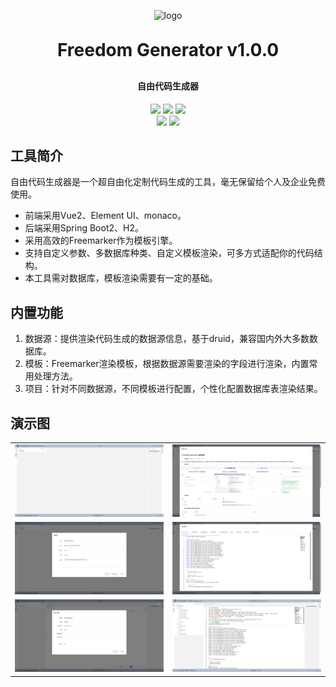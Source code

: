 <p align="center">
	<img alt="logo" src="https://foruda.gitee.com/avatar/1685606382242091856/10212686_nism_1685606382.png!avatar100">
</p>
<h1 align="center" style="margin: 30px 0 30px; font-weight: bold;">Freedom Generator v1.0.0</h1>
<h4 align="center">自由代码生成器</h4>
<p align="center">
	<a href="https://gitee.com/nism/freedom-generator/stargazers"><img src="https://gitee.com/nism/freedom-generator/badge/star.svg?theme=dark"></a>
	<a href="https://gitee.com/nism/freedom-generator"><img src="https://img.shields.io/badge/FG-v1.0.0-%233b5d3f"></a>
	<a href="https://gitee.com/nism/freedom-generator/blob/master/LICENSE"><img src="https://img.shields.io/github/license/mashape/apistatus.svg"></a>
    <br>
    <a href="https://spring.io/"><img src="https://img.shields.io/badge/SpringBoot-2+-%235eb93e"></a>
    <a href="https://v2.cn.vuejs.org/"><img src="https://img.shields.io/badge/Vue-2+-%232eba86"></a>
</p>

## 工具简介

自由代码生成器是一个超自由化定制代码生成的工具，毫无保留给个人及企业免费使用。

* 前端采用Vue2、Element UI、monaco。
* 后端采用Spring Boot2、H2。
* 采用高效的Freemarker作为模板引擎。
* 支持自定义参数、多数据库种类、自定义模板渲染，可多方式适配你的代码结构。
* 本工具需对数据库，模板渲染需要有一定的基础。

## 内置功能

1. 数据源：提供渲染代码生成的数据源信息，基于druid，兼容国内外大多数数据库。
2. 模板：Freemarker渲染模板，根据数据源需要渲染的字段进行渲染，内置常用处理方法。
3. 项目：针对不同数据源，不同模板进行配置，个性化配置数据库表渲染结果。

## 演示图

|       |       |
| ----- | ----- |
| ![](fg-readme/main.png) | ![](fg-readme/help.png) |
| ![](fg-readme/dbInfo.png) | ![](fg-readme/temp.png) |
| ![](fg-readme/setting.png) | ![](fg-readme/code.png) |
